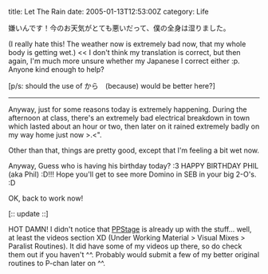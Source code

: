 title: Let The Rain
date: 2005-01-13T12:53:00Z
category: Life

嫌いんです！今のお天気がとても悪いだって、僕の全身は湿りました。

(I really hate this! The weather now is extremely bad now, that my whole body is getting wet.) << I don't think my translation is correct, but then again, I'm much more unsure whether my Japanese I correct either :p. Anyone kind enough to help?

[p/s: should the use of から　(because) would be better here?]

---

Anyway, just for some reasons today is extremely happening. During the afternoon at class, there's an extremely bad electrical breakdown in town which lasted about an hour or two, then later on it rained extremely badly on my way home just now >.<".

Other than that, things are pretty good, except that I'm feeling a bit wet now.

Anyway, Guess who is having his birthday today? :3 HAPPY BIRTHDAY PHIL (aka Phil) :D!!! Hope you'll get to see more Domino in SEB in your big 2-O's. :D

OK, back to work now!

[:: update ::]

HOT DAMN! I didn't notice that [PPStage](http://www.paraparastage.com/) is already up with the stuff… well, at least the videos section XD (Under Working Material > Visual Mixes > Paralist Routines). It did have some of my videos up there, so do check them out if you haven't ^^. Probably would submit a few of my better original routines to P-chan later on ^^.

